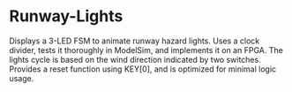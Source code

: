 # Runway-Lights
Displays a 3-LED FSM to animate runway hazard lights. Uses a clock divider, tests it thoroughly in ModelSim, and implements it on an FPGA. The lights cycle is based on the wind direction indicated by two switches. Provides a reset function using KEY[0], and is optimized for minimal logic usage.
